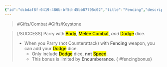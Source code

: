 ```yaml
---
{"id":"dcbdaf8f-0419-486b-bf5d-45bb87795c02","title":"Fencing","description":"Bonus Dodge dice to Parry with Fencing.","publish":true,"date_created":"Friday, May 31st 2024, 10:10:41 pm","date_modified":"Friday, May 31st 2024, 11:22:05 pm","editing_lock":true,"live_preview":true,"cssclasses":["mado-heading"],"path":"Tabletop/Campaigns/One Shots/Inventory/Gifts/Fencing.md","permalink":"/tabletop/campaigns/one-shots/inventory/gifts/fencing/","PassFrontmatter":true}
---
```



> #Gifts/Combat #Gifts/Keystone

> [!SUCCESS] Parry with <mark class="hltr-orange">Body</mark>, <mark class="hltr-orange">Melee Combat</mark>, *and* <mark class="hltr-aqua">Dodge</mark> dice.
> - When you Parry (not Counterattack) with **Fencing** weapon, you can add your <mark class="hltr-aqua">Dodge</mark> dice.
> 	- Only include <mark class="hltr-aqua">Dodge</mark> dice, **not** <mark class="hltr-aqua">Speed</mark>.
> 	- This bonus is limited by **Encumberance**.
{ #fencingbonus}

